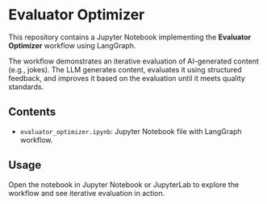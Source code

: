 # Evaluator Optimizer

This repository contains a Jupyter Notebook implementing the **Evaluator Optimizer** workflow using LangGraph.

The workflow demonstrates an iterative evaluation of AI-generated content (e.g., jokes). The LLM generates content, evaluates it using structured feedback, and improves it based on the evaluation until it meets quality standards.

## Contents
- `evaluator_optimizer.ipynb`: Jupyter Notebook file with LangGraph workflow.

## Usage
Open the notebook in Jupyter Notebook or JupyterLab to explore the workflow and see iterative evaluation in action.
